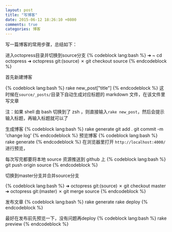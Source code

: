```yaml
---
layout: post
title: "写博客"
date: 2015-06-12 18:26:10 +0800
comments: true
categories: 博客
---
```

写一篇博客的常用步骤，总结如下：

进入octopress目录并切换到source分支
{% codeblock lang:bash  %}
➜  ~ cd octopress
➜  octopress git:(source) ✗ git checkout source
{% endcodeblock %}

首先新建博客

{% codeblock lang:bash  %}
rake new_post["title"]
{% endcodeblock %}
这时候在`source/_posts/`目录下自动生成对应标题的 markdown 文件，在该文件里写文章

注：如果 shell 由 bash 切换到了 zsh ，则直接输入`rake new_post`，然后会提示输入标题，再输入标题就可以了
<!--more-->
生成博客
{% codeblock lang:bash  %}
rake generate
git add . 
git commit -m 'change log'
{% endcodeblock %}
预览博客
{% codeblock lang:bash  %}
rake generate
{% endcodeblock %}
在浏览器里打开 `http://localhost:4000/` 进行预览，

每次写完都要将本地 source 资源推送到 github 上
{% codeblock lang:bash  %}
git push origin source
{% endcodeblock %}

切换到master分支并合并source分支

{% codeblock lang:bash  %}
➜  octopress git:(source) ✗ git checkout master
➜  octopress git:(master) ✗ git merge source
{% endcodeblock %}

发布文章
{% codeblock lang:bash  %}
rake generate
rake deploy
{% endcodeblock %}

最好在发布前先预览一下，没有问题再deploy
{% codeblock lang:bash  %}
rake preview
{% endcodeblock %}
